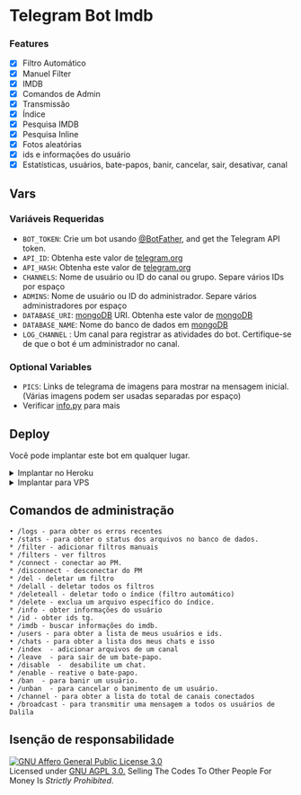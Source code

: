 # Telegram Bot Imdb

### Features
- [x] Filtro Automático
- [x] Manuel Filter
- [x] IMDB
- [x] Comandos de Admin
- [x] Transmissão
- [x] Índice
- [x] Pesquisa IMDB
- [x] Pesquisa Inline
- [x] Fotos aleatórias
- [x] ids e informações do usuário
- [x] Estatísticas, usuários, bate-papos, banir, cancelar, sair, desativar, canal

## Vars

### Variáveis ​​Requeridas
* `BOT_TOKEN`: Crie um bot usando [@BotFather](https://telegram.dog/BotFather), and get the Telegram API token.
* `API_ID`: Obtenha este valor de [telegram.org](https://my.telegram.org/apps)
* `API_HASH`: Obtenha este valor de [telegram.org](https://my.telegram.org/apps)
* `CHANNELS`: Nome de usuário ou ID do canal ou grupo. Separe vários IDs por espaço
* `ADMINS`: Nome de usuário ou ID do administrador. Separe vários administradores por espaço
* `DATABASE_URI`: [mongoDB](https://www.mongodb.com) URI. Obtenha este valor de [mongoDB](https://www.mongodb.com)
* `DATABASE_NAME`: Nome do banco de dados em [mongoDB](https://www.mongodb.com)
* `LOG_CHANNEL` : Um canal para registrar as atividades do bot. Certifique-se de que o bot é um administrador no canal.
### Optional Variables
* `PICS`: Links de telegrama de imagens para mostrar na mensagem inicial. (Várias imagens podem ser usadas separadas por espaço)
* Verificar [info.py](info.py) para mais


## Deploy
Você pode implantar este bot em qualquer lugar.

<details><summary>Implantar no Heroku</summary>
<p>
<br>
<a href="https://heroku.com/deploy?template=https://github.com/Dev-Brasil-Code/Dalila/tree/master">
  <img src="https://www.herokucdn.com/deploy/button.svg" alt="Deploy">
</a>
</p>
</details>

<details><summary>Implantar para VPS</summary>
<p>
<pre>
git clone https://github.com/Dev-Brasil-Code/Dalila
# Install Packages
pip3 install -r requirements.txt
Editar info.py com as variáveis ​​fornecidas abaixo, em seguida, execute o bot
python3 bot.py
</pre>
</p>
</details>


## Comandos de administração
```
• /logs - para obter os erros recentes
• /stats - para obter o status dos arquivos no banco de dados.
* /filter - adicionar filtros manuais
* /filters - ver filtros
* /connect - conectar ao PM.
* /disconnect - desconectar do PM
* /del - deletar um filtro
* /delall - deletar todos os filtros
* /deleteall - deletar todo o índice (filtro automático)
* /delete - exclua um arquivo específico do índice.
* /info - obter informações do usuário
* /id - obter ids tg.
* /imdb - buscar informações do imdb.
• /users - para obter a lista de meus usuários e ids.
• /chats - para obter a lista dos meus chats e isso 
• /index  - adicionar arquivos de um canal
• /leave  - para sair de um bate-papo.
• /disable  -  desabilite um chat.
* /enable - reative o bate-papo.
• /ban  - para banir um usuário.
• /unban  - para cancelar o banimento de um usuário.
• /channel - para obter a lista do total de canais conectados
• /broadcast - para transmitir uma mensagem a todos os usuários de Dalila
```


## Isenção de responsabilidade
[![GNU Affero General Public License 3.0](https://www.gnu.org/graphics/agplv3-155x51.png)](https://www.gnu.org/licenses/agpl-3.0.en.html#header)    
Licensed under [GNU AGPL 3.0.](https://github.com/Dev-Brasil-Code/Dalila/blob/master/LICENSE)
Selling The Codes To Other People For Money Is *Strictly Prohibited*.
